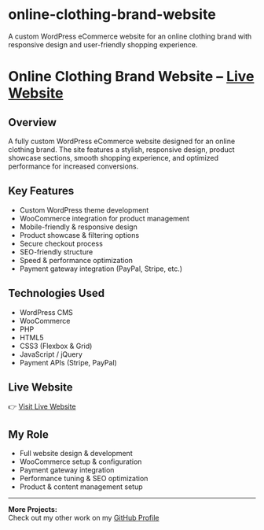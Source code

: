 # online-clothing-brand-website
A custom WordPress eCommerce website for an online clothing brand with responsive design and user-friendly shopping experience.
# Online Clothing Brand Website – [Live Website](https://us.lafaurieparis.com/)

## Overview
A fully custom WordPress eCommerce website designed for an online clothing brand. The site features a stylish, responsive design, product showcase sections, smooth shopping experience, and optimized performance for increased conversions.

## Key Features
- Custom WordPress theme development
- WooCommerce integration for product management
- Mobile-friendly & responsive design
- Product showcase & filtering options
- Secure checkout process
- SEO-friendly structure
- Speed & performance optimization
- Payment gateway integration (PayPal, Stripe, etc.)

## Technologies Used
- WordPress CMS
- WooCommerce
- PHP
- HTML5
- CSS3 (Flexbox & Grid)
- JavaScript / jQuery
- Payment APIs (Stripe, PayPal)

## Live Website
👉 [Visit Live Website](https://us.lafaurieparis.com/)

## My Role
- Full website design & development
- WooCommerce setup & configuration
- Payment gateway integration
- Performance tuning & SEO optimization
- Product & content management setup

---

**More Projects:**  
Check out my other work on my [GitHub Profile](https://github.com/UmerDev695)
